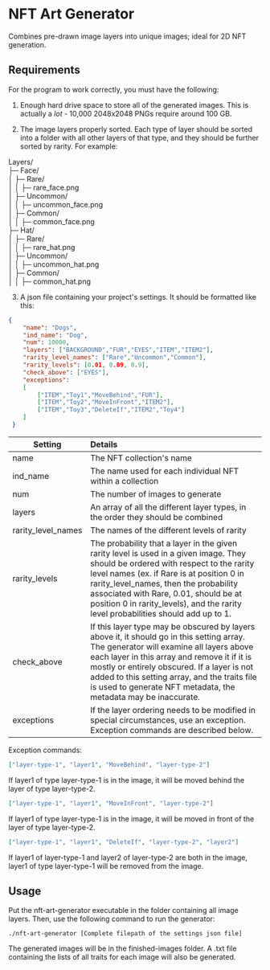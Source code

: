 # NFT Art Generator
Combines pre-drawn image layers into unique images; ideal for 2D NFT generation.

## Requirements
For the program to work correctly, you must have the following:

1. Enough hard drive space to store all of the generated images. This is actually a *lot* - 10,000 2048x2048 PNGs require around 100 GB.

2. The image layers properly sorted. Each type of layer should be sorted into a folder with all other layers of that type, and they should be further sorted by rarity.
For example:

Layers/  
├─ Face/  
│  ├─ Rare/  
│  │  ├─ rare_face.png  
│  ├─ Uncommon/  
│  │  ├─ uncommon_face.png  
│  ├─ Common/  
│  │  ├─ common_face.png  
├─ Hat/  
│  ├─ Rare/  
│  │  ├─ rare_hat.png  
│  ├─ Uncommon/  
│  │  ├─ uncommon_hat.png  
│  ├─ Common/  
│  │  ├─ common_hat.png  

3. A json file containing your project's settings.
It should be formatted like this:
```json
{
    "name": "Dogs",
    "ind_name": "Dog",
    "num": 10000,
    "layers": ["BACKGROUND","FUR","EYES","ITEM","ITEM2"],
    "rarity_level_names": ["Rare","Uncommon","Common"],
    "rarity_levels": [0.01, 0.09, 0.9],
    "check_above": ["EYES"],
    "exceptions":
    [
        ["ITEM","Toy1","MoveBehind","FUR"],
        ["ITEM","Toy2","MoveInFront","ITEM2"],
        ["ITEM","Toy3","DeleteIf","ITEM2","Toy4"]
    ]
 }
```
| Setting       | Details       |
| ------------- |:-------------|
| name     | The NFT collection's name |
| ind_name      | The name used for each individual NFT within a collection      |
| num | The number of images to generate      |
| layers | An array of all the different layer types, in the order they should be combined |
| rarity_level_names | The names of the different levels of rarity |
| rarity_levels | The probability that a layer in the given rarity level is used in a given image. They should be ordered with respect to the rarity level names (ex. if Rare is at position 0 in rarity_level_names, then the probability associated with Rare, 0.01, should be at position 0 in rarity_levels), and the rarity level probabilities should add up to 1. |
| check_above | If this layer type may be obscured by layers above it, it should go in this setting array. The generator will examine all layers above each layer in this array and remove it if it is mostly or entirely obscured. If a layer is not added to this setting array, and the traits file is used to generate NFT metadata, the metadata may be inaccurate. |
| exceptions | If the layer ordering needs to be modified in special circumstances, use an exception. Exception commands are described below. |



Exception commands:

```json
["layer-type-1", "layer1", "MoveBehind", "layer-type-2"]
```
If layer1 of type layer-type-1 is in the image, it will be moved behind the layer of type layer-type-2.

```json
["layer-type-1", "layer1", "MoveInFront", "layer-type-2"]
```
If layer1 of type layer-type-1 is in the image, it will be moved in front of the layer of type layer-type-2.

```json
["layer-type-1", "layer1", "DeleteIf", "layer-type-2", "layer2"]
```
If layer1 of layer-type-1 and layer2 of layer-type-2 are both in the image, layer1 of type layer-type-1 will be removed from the image.

## Usage
Put the nft-art-generator executable in the folder containing all image layers. Then, use the following command to run the generator:
```
./nft-art-generator [Complete filepath of the settings json file]
```
The generated images will be in the finished-images folder. A .txt file containing the lists of all traits for each image will also be generated.
